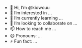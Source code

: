 - 👋 Hi, I’m @kiowouu
- 👀 I’m interested in ...
- 🌱 I’m currently learning ...
- 💞️ I’m looking to collaborate on ...
- 📫 How to reach me ...
- 😄 Pronouns: ...
- ⚡ Fun fact: ...

<!---
kiowouu/kiowouu is a ✨ special ✨ repository because its `README.md` (this file) appears on your GitHub profile.
You can click the Preview link to take a look at your changes.
--->
